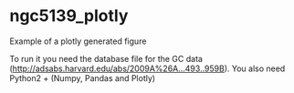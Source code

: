 # ngc5139_plotly
Example of a plotly generated figure

To run it you need the database file for the GC data (http://adsabs.harvard.edu/abs/2009A%26A...493..959B).
You also need Python2 + (Numpy, Pandas and Plotly)
